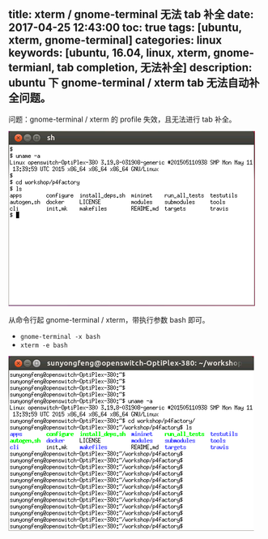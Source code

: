 title: xterm / gnome-terminal 无法 tab 补全
date: 2017-04-25 12:43:00
toc: true
tags: [ubuntu, xterm, gnome-terminal]
categories: linux
keywords: [ubuntu, 16.04, linux, xterm, gnome-termianl, tab completion, 无法补全]
description: ubuntu 下 gnome-terminal / xterm tab 无法自动补全问题。
---

问题：gnome-terminal / xterm 的 profile 失效，且无法进行 tab 补全。

![xterm tab commpletion not working](/images/linux/term/xterm.ugly.png)

从命令行起 gnome-terminal / xterm，带执行参数 bash 即可。

* `gnome-terminal -x bash`
* `xterm -e bash`

![xterm tab completion works](/images/linux/term/xterm.ok.png)
